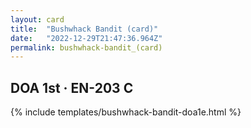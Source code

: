 ```yaml
---
layout: card
title:  "Bushwhack Bandit (card)"
date:   "2022-12-29T21:47:36.964Z"
permalink: bushwhack-bandit_(card)
---
```


## DOA 1st &middot; EN-203 C

{% include templates/bushwhack-bandit-doa1e.html %}
